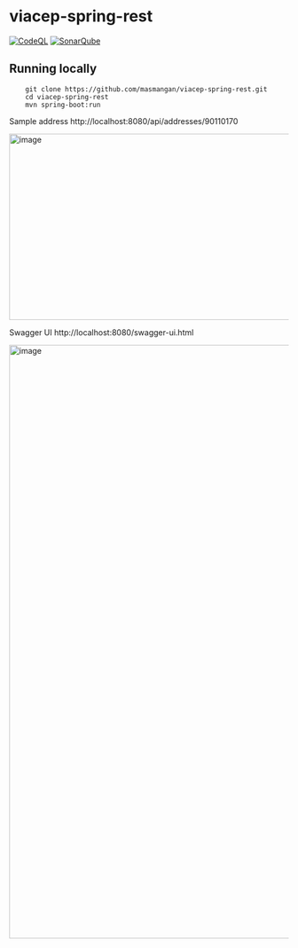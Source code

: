 # viacep-spring-rest
[![CodeQL](https://github.com/viacepcloning/viacep-spring-rest/actions/workflows/codeql.yml/badge.svg)](https://github.com/viacepcloning/viacep-spring-rest/actions/workflows/codeql.yml)
[![SonarQube](https://github.com/viacepcloning/viacep-spring-rest/actions/workflows/build.yml/badge.svg)](https://github.com/viacepcloning/viacep-spring-rest/actions/workflows/build.yml) 

## Running locally
```
	git clone https://github.com/masmangan/viacep-spring-rest.git
	cd viacep-spring-rest
	mvn spring-boot:run
```


Sample address
http://localhost:8080/api/addresses/90110170

<img width="965" height="336" alt="image" src="https://github.com/user-attachments/assets/d5a18786-37b4-4599-b8d7-fd2e61ef3f7e" />

Swagger UI
http://localhost:8080/swagger-ui.html

<img width="1014" height="1071" alt="image" src="https://github.com/user-attachments/assets/11ed9c11-11c1-4ae2-b57e-a55b58da60fb" />
